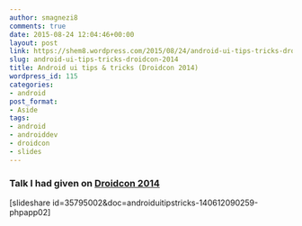 ```yaml
---
author: smagnezi8
comments: true
date: 2015-08-24 12:04:46+00:00
layout: post
link: https://shem8.wordpress.com/2015/08/24/android-ui-tips-tricks-droidcon-2014/
slug: android-ui-tips-tricks-droidcon-2014
title: Android ui tips & tricks (Droidcon 2014)
wordpress_id: 115
categories:
- android
post_format:
- Aside
tags:
- android
- androiddev
- droidcon
- slides
---
```


### Talk I had given on [Droidcon 2014](http://il.droidcon.com/2014/agenda/)


[slideshare id=35795002&doc=androiduitipstricks-140612090259-phpapp02]
